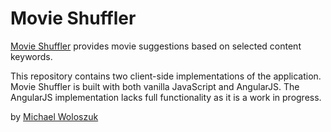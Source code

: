 # Movie Shuffler

[Movie Shuffler](http://movieshuffler.com) provides movie suggestions based on selected content keywords.

This repository contains two client-side implementations of the application. Movie Shuffler is built with both vanilla JavaScript and AngularJS. The AngularJS implementation lacks full functionality as it is a work in progress.

by [Michael Woloszuk](http://michaelwolo.com)